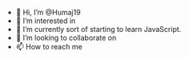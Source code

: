 - 👋 Hi, I’m @Humaj19
- 👀 I’m interested in 
- 🌱 I’m currently sort of starting to learn JavaScript.
- 💞️ I’m looking to collaborate on 
- 📫 How to reach me 

<!---
Humaj19/Humaj19 is a ✨ special ✨ repository because its `README.md` (this file) appears on your GitHub profile.
You can click the Preview link to take a look at your changes.
--->
